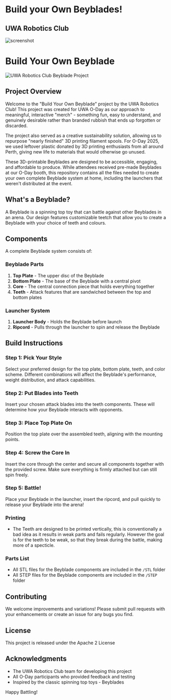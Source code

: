 # Build your Own Beyblades!
## UWA Robotics Club 

![screenshot](Images/Build-your-Own-Beyblade.png)

# Build Your Own Beyblade

![UWA Robotics Club Beyblade Project](https://raw.githubusercontent.com/uwarobotics/beyblade-project/main/images/beyblade-banner.png)

## Project Overview

Welcome to the "Build Your Own Beyblade" project by the UWA Robotics Club! This project was created for UWA O-Day as our approach to meaningful, interactive "merch" - something fun, easy to understand, and genuinely desirable rather than branded rubbish that ends up forgotten or discarded.

The project also served as a creative sustainability solution, allowing us to repurpose "nearly finished" 3D printing filament spools. For O-Day 2025, we used leftover plastic donated by 3D printing enthusiasts from all around Perth, giving new life to materials that would otherwise go unused.

These 3D-printable Beyblades are designed to be accessible, engaging, and affordable to produce. While attendees received pre-made Beyblades at our O-Day booth, this repository contains all the files needed to create your own complete Beyblade system at home, including the launchers that weren't distributed at the event.

## What's a Beyblade?

A Beyblade is a spinning top toy that can battle against other Beyblades in an arena. Our design features customizable teetch that allow you to create a Beyblade with your choice of teeth and colours. 

## Components

A complete Beyblade system consists of:

### Beyblade Parts
1. **Top Plate** - The upper disc of the Beyblade
2. **Bottom Plate** - The base of the Beyblade with a central pivot
3. **Core** - The central connection piece that holds everything together
4. **Teeth** - Attack features that are sandwiched between the top and bottom plates
   
### Launcher System
1. **Launcher Body** - Holds the Beyblade before launch
2. **Ripcord** - Pulls through the launcher to spin and release the Beyblade

## Build Instructions

### Step 1: Pick Your Style
Select your preferred design for the top plate, bottom plate, teeth, and color scheme. Different combinations will affect the Beyblade's performance, weight distribution, and attack capabilities.

### Step 2: Put Blades into Teeth
Insert your chosen attack blades into the teeth components. These will determine how your Beyblade interacts with opponents.

### Step 3: Place Top Plate On
Position the top plate over the assembled teeth, aligning with the mounting points.

### Step 4: Screw the Core In
Insert the core through the center and secure all components together with the provided screw. Make sure everything is firmly attached but can still spin freely.

### Step 5: Battle!
Place your Beyblade in the launcher, insert the ripcord, and pull quickly to release your Beyblade into the arena!

### Printing 
- The Teeth are designed to be printed vertically, this is conventionally a bad idea as it results in weak parts and fails regularly. However the goal is for the teeth to be weak, so that they break during the battle, making more of a specticle. 

### Parts List
- All STL files for the Beyblade components are included in the `/STL` folder
- All STEP files for the Beyblade components are included in the `/STEP` folder

## Contributing
We welcome improvements and variations! Please submit pull requests with your enhancements or create an issue for any bugs you find.

## License
This project is released under the Apache 2 License

## Acknowledgments
- The UWA Robotics Club team for developing this project
- All O-Day participants who provided feedback and testing
- Inspired by the classic spinning top toys - Beyblades


Happy Battling!